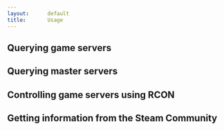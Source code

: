 ```yaml
---
layout:      default
title:       Usage
---
```

<script type="text/javascript">
  var languages = ['java', 'php', 'ruby'];

  function displayCode(codeBlock, codeLanguage) {
    $.each(languages, function f(i, language) {
      var codeBlockId = '#' + codeBlock + '-' + language;
      var codeBlockLinkId = '#'  + codeBlock + '-' + language + '-link';
      if(language == codeLanguage) {
        $(codeBlockId).show();
        $(codeBlockLinkId).addClass('language-selected');
      } else {
        $(codeBlockId).hide();
        $(codeBlockLinkId).removeClass('language-selected');
      }
      $(codeBlockId + ' > div').effect('highlight', { color: '#99c9ff' }, 2000);
    });
  }

  $(function() {
    $('#simple-query').load('code/simple-query.html');
    $('#master-query').load('code/master-query.html');
    $('#rcon').load('code/rcon.html');
    $('#community').load('code/community.html');
  });
</script>

## Querying game servers
<div id="simple-query"></div>

## Querying master servers
<div id="master-query"></div>

## Controlling game servers using RCON
<div id="rcon"></div>

## Getting information from the Steam Community
<div id="community"></div>
